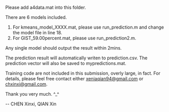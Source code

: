 Please add a4data.mat into this folder.

There are 6 models included.
1. For kmeans_model_XXXX.mat, please use run_prediction.m and change the model file in line 18.
2. For GIST_59.00percent.mat, please use run_prediction2.m.

Any single model should output the result within 2mins.

The prediction result will automatically writen to prediction.csv. 
The prediction vector will also be saved to mypredictions.mat.

Training code are not included in this submission, overly large, in fact. For details, please feel free contact either xeniaqian94@gmail.com or chxinxi@gmail.com.

Thank you very much. ^_^

-- CHEN Xinxi, QIAN Xin

